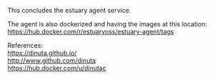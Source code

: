 This concludes the estuary agent service.

The agent is also dockerized and having the images at this location:  
https://hub.docker.com/r/estuaryoss/estuary-agent/tags

References:  
https://dinuta.github.io/  
http://www.github.com/dinuta  
https://hub.docker.com/u/dinutac  

